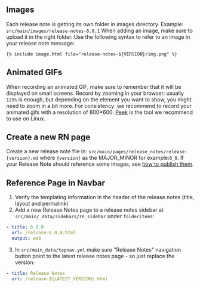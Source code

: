 ## Images

Each release note is getting its own folder in images directory. Example: `src/main/images/release-notes-6.0.1`
When adding an image, make sure to upload it in the right folder.
Use the following syntax to refer to an image in your release note message:

```
{% include image.html file="release-notes-${VERSION}/img.png" %}
```

## Animated GIFs

When recording an animated GIF, make sure to remember that it will be displayed on small screens. Record by zooming in your browser: usually `125%` is enough, but depending on the element you want to show, you might need to zoom in a bit more.
For consistency: we recommend to record your animated gifs with a resolution of 800*600. [Peek](https://github.com/phw/peek) is the tool we recommend to use on Linux.

## Create a new RN page

Create a new release note file in: `src/main/pages/release_notes/release-{version}.md` where `{version}` as the MAJOR_MINOR for example:`6_0`. If your Release Note should reference some images, see [how to publish them](#images).

## Reference Page in Navbar

1. Verify the templating information in the header of the release notes (title, layout and permalink)
2. Add a new Release Notes page to a release notes sidebar at `src/main/_data/sidebars/rn_sidebar` under `folderitems`:

```yaml
- title: 6.0.0
  url: /release-6.0.0.html
  output: web
```

3. In `src/main_data/topnav.yml` make sure "Release Notes" navigation button point to the latest release notes page - so just replace the version:

```yaml
- title: Release Notes
  url: /release-${LATEST_VERSION}.html
```
